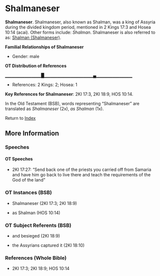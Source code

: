 # Shalmaneser
**Shalmaneser**. 
Shalmaneser, also known as Shalman, was a king of Assyria during the divided kingdom period, mentioned in 2 Kings 17:3 and Hosea 10:14 (acai). 
Other forms include: 
*Shalman*. 
Shalmaneser is also referred to as: 
[Shalman (Shalmaneser)](Shalman.md). 




**Familial Relationships of Shalmaneser**


* Gender: male


**OT Distribution of References**

▁▁▁▁▁▁▁▁▁▁▁█▁▁▁▁▁▁▁▁▁▁▁▁▁▁▁▄▁▁▁▁▁▁▁▁▁▁▁
* References: 2 Kings: 2; Hosea: 1



**Key References for Shalmaneser**: 
2KI 17:3, 2KI 18:9, HOS 10:14. 


In the Old Testament (BSB), words representing “Shalmaneser” are translated as 
*Shalmaneser* (2x), *as Shalman* (1x). 




Return to [Index](00-Index.md)

## More Information

### Speeches

#### OT Speeches

* 2KI 17:27: “Send back one of the priests you carried off from Samaria and have him go back to live there and teach the requirements of the God of the land”

### OT Instances (BSB)

* Shalmaneser (2KI 17:3; 2KI 18:9)

* as Shalman (HOS 10:14)



### OT Subject Referents (BSB)

* and besieged (2KI 18:9)

* the Assyrians captured it (2KI 18:10)



### References (Whole Bible)

* 2KI 17:3; 2KI 18:9; HOS 10:14



